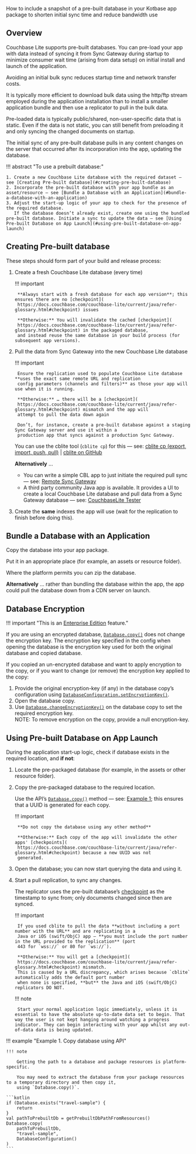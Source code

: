 How to include a snapshot of a pre-built database in your Kotbase app package to shorten initial sync time and reduce
bandwidth use

## Overview

Couchbase Lite supports pre-built databases. You can pre-load your app with data instead of syncing it from Sync Gateway
during startup to minimize consumer wait time (arising from data setup) on initial install and launch of the
application.

Avoiding an initial bulk sync reduces startup time and network transfer costs.

It is typically more efficient to download bulk data using the http/ftp stream employed during the application
installation than to install a smaller application bundle and then use a replicator to pull in the bulk data.

Pre-loaded data is typically public/shared, non-user-specific data that is static. Even if the data is not static, you
can still benefit from preloading it and only syncing the changed documents on startup.

The initial sync of any pre-built database pulls in any content changes on the server that occurred after its
incorporation into the app, updating the database.

!!! abstract "To use a prebuilt database:"

    1. Create a new Couchbase Lite database with the required dataset — see [Creating Pre-built database](#creating-pre-built-database)
    2. Incorporate the pre-built database with your app bundle as an asset/resource — see [Bundle a Database with an Application](#bundle-a-database-with-an-application)
    3. Adjust the start-up logic of your app to check for the presence of the required database.  
       If the database doesn’t already exist, create one using the bundled pre-built database. Initiate a sync to update the data — see [Using Pre-built Database on App Launch](#using-pre-built-database-on-app-launch)

## Creating Pre-built database

These steps should form part of your build and release process:

1. Create a fresh Couchbase Lite database (every time)

    !!! important

        **Always start with a fresh database for each app version**; this ensures there are no [checkpoint](
        https://docs.couchbase.com/couchbase-lite/current/java/refer-glossary.html#checkpoint) issues

        **Otherwise:** You will invalidate the cached [checkpoint](
        https://docs.couchbase.com/couchbase-lite/current/java/refer-glossary.html#checkpoint) in the packaged database,
        and instead reuse the same database in your build process (for subsequent app versions).

2. Pull the data from Sync Gateway into the new Couchbase Lite database

    !!! important

        Ensure the replication used to populate Couchbase Lite database **uses the exact same remote URL and replication
        config parameters (channels and filters)** as those your app will use when it is running.
        
        **Otherwise:** … there will be a [checkpoint](
        https://docs.couchbase.com/couchbase-lite/current/java/refer-glossary.html#checkpoint) mismatch and the app will
        attempt to pull the data down again
        
        Don’t, for instance, create a pre-built database against a staging Sync Gateway server and use it within a
        production app that syncs against a production Sync Gateway.

    You can use the cblite tool (`cblite cp`) for this — see: [cblite cp (export, import, push, pull)](
    https://github.com/couchbaselabs/couchbase-mobile-tools/blob/master/Documentation.md#cp-aka-export-import-push-pull)
    | [cblite on GitHub](https://github.com/couchbaselabs/couchbase-mobile-tools/blob/master/README.cblite.md)

    **Alternatively** …

    * You can write a simple CBL app to just initiate the required pull sync — see: [Remote Sync Gateway](replication)
    * A third party community Java app is available. It provides a UI to create a local Couchbase Lite database and pull data from a Sync Gateway database — see: [CouchbaseLite Tester](https://github.com/Infosys/CouchbaseLiteTester)

3. Create the **same** indexes the app will use (wait for the replication to finish before doing this).

## Bundle a Database with an Application

Copy the database into your app package.

Put it in an appropriate place (for example, an assets or resource folder).

Where the platform permits you can zip the database.

**Alternatively** … rather than bundling the database within the app, the app could pull the database down from a CDN
server on launch.

## Database Encryption

!!! important "This is an [Enterprise Edition](https://www.couchbase.com/products/editions) feature."

If you are using an encrypted database, [`Database.copy()`](
../api/couchbase-lite-ee/kotbase/-database/-companion/copy.html) does not change the encryption key. The encryption key
specified in the config when opening the database is the encryption key used for both the original database and copied
database.

If you copied an un-encrypted database and want to apply encryption to the copy, or if you want to change (or remove)
the encryption key applied to the copy:

1. Provide the original encryption-key (if any) in the database copy’s configuration using
   [`DatabaseConfiguration.setEncryptionKey()`](../api/couchbase-lite-ee/kotbase/set-encryption-key.html).
2. Open the database copy.
3. Use [`Database.changeEncryptionKey()`](../api/couchbase-lite-ee/kotbase/change-encryption-key.html) on the database
   copy to set the required encryption key.  
   NOTE: To remove encryption on the copy, provide a null encryption-key.

## Using Pre-built Database on App Launch

During the application start-up logic, check if database exists in the required location, and **if not**:

1. Locate the pre-packaged database (for example, in the assets or other resource folder).
2. Copy the pre-packaged database to the required location.

    Use the API’s [`Database.copy()`](../api/couchbase-lite-ee/kotbase/-database/-companion/copy.html) method — see:
    [Example 1](#example-1); this ensures that a UUID is generated for each copy.

    !!! important
    
        **Do not copy the database using any other method**
    
        **Otherwise:** Each copy of the app will invalidate the other apps' [checkpoints](
        https://docs.couchbase.com/couchbase-lite/current/java/refer-glossary.html#checkpoint) because a new UUID was not
        generated.

3. Open the database; you can now start querying the data and using it.
4. Start a pull replication, to sync any changes.

    The replicator uses the pre-built database’s [checkpoint](
    https://docs.couchbase.com/couchbase-lite/current/java/refer-glossary.html#checkpoint) as the timestamp to sync
    from; only documents changed since then are synced.

    !!! important

        If you used cblite to pull the data **without including a port number with the URL** and are replicating in a
        Java or iOS (swift/ObjC) app — **you must include the port number in the URL provided to the replication** (port
        443 for `wss://` or 80 for `ws://`).

        **Otherwise:** You will get a [checkpoint](
        https://docs.couchbase.com/couchbase-lite/current/java/refer-glossary.html#checkpoint) mismatch.  
        This is caused by a URL discrepancy, which arises because `cblite` automatically adds the default port number
        when none is specified, **but** the Java and iOS (swift/ObjC) replicators DO NOT.

    !!! note

        Start your normal application logic immediately, unless it is essential to have the absolute up-to-date data set to begin. That way the user is not kept hanging around watching a progress indicator. They can begin interacting with your app whilst any out-of-data data is being updated.

!!! example "<span id='example-1'>Example 1. Copy database using API</span>"

    !!! note

        Getting the path to a database and package resources is platform-specific.

        You may need to extract the database from your package resources to a temporary directory and then copy it,
        using `Database.copy()`.

    ```kotlin
    if (Database.exists("travel-sample") {
        return
    }
    val pathToPrebuiltDb = getPrebuiltDbPathFromResources()
    Database.copy(
        pathToPrebuiltDb,
        "travel-sample",
        DatabaseConfiguration()
    )
    ```
